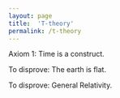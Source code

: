 ```yaml
---
layout: page
title:  'T-theory'
permalink: /t-theory
---
```


Axiom 1: Time is a construct.

To disprove: The earth is flat.

To disprove: General Relativity.